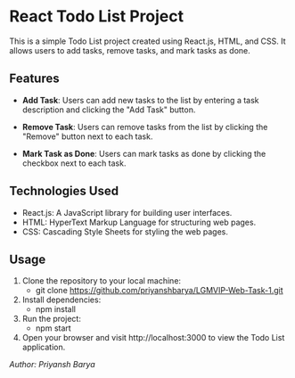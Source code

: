 # React Todo List Project

This is a simple Todo List project created using React.js, HTML, and CSS. It allows users to add tasks, remove tasks, and mark tasks as done.

## Features

- **Add Task**: Users can add new tasks to the list by entering a task description and clicking the "Add Task" button.

- **Remove Task**: Users can remove tasks from the list by clicking the "Remove" button next to each task.

- **Mark Task as Done**: Users can mark tasks as done by clicking the checkbox next to each task.

## Technologies Used

- React.js: A JavaScript library for building user interfaces.
- HTML: HyperText Markup Language for structuring web pages.
- CSS: Cascading Style Sheets for styling the web pages.

## Usage

1. Clone the repository to your local machine:
     - git clone https://github.com/priyanshbarya/LGMVIP-Web-Task-1.git
2. Install dependencies:
     - npm install
3. Run the project:
     - npm start
4. Open your browser and visit http://localhost:3000 to view the Todo List application.


*Author: Priyansh Barya*
